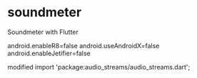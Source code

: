# soundmeter

Soundmeter with Flutter

android.enableR8=false
android.useAndroidX=false
android.enableJetifier=false

modified import 'package:audio_streams/audio_streams.dart';